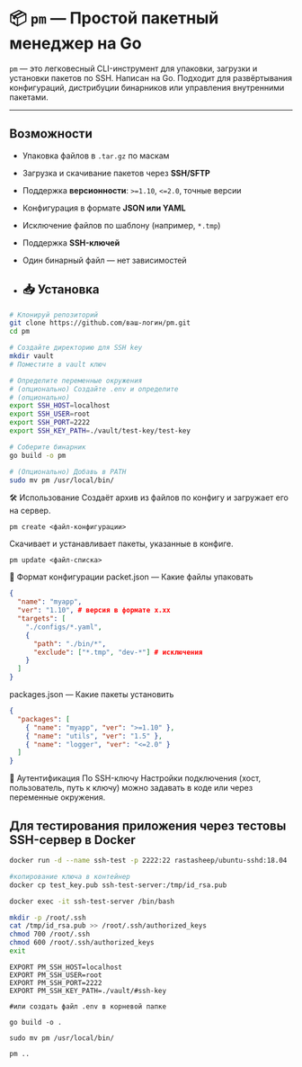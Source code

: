 # 📦 `pm` — Простой пакетный менеджер на Go

`pm` — это легковесный CLI-инструмент для упаковки, загрузки и установки пакетов по SSH. Написан на Go. Подходит для развёртывания конфигураций, дистрибуции бинарников или управления внутренними пакетами.

---

##  Возможности

- Упаковка файлов в `.tar.gz` по маскам
- Загрузка и скачивание пакетов через **SSH/SFTP**
- Поддержка **версионности**: `>=1.10`, `<=2.0`, точные версии
- Конфигурация в формате **JSON или YAML**
- Исключение файлов по шаблону (например, `*.tmp`)
- Поддержка **SSH-ключей** 
- Один бинарный файл — нет зависимостей


- ## 📥 Установка

```bash
# Клонируй репозиторий
git clone https://github.com/ваш-логин/pm.git
cd pm

# Создайте директорию для SSH key
mkdir vault
# Поместите в vault ключ

# Определите переменные окружения
# (опционально) Создайте .env и определите
# (опционально)
export SSH_HOST=localhost
export SSH_USER=root
export SSH_PORT=2222
export SSH_KEY_PATH=./vault/test-key/test-key

# Соберите бинарник
go build -o pm

# (Опционально) Добавь в PATH
sudo mv pm /usr/local/bin/
```

🛠️ Использование
Создаёт архив из файлов по конфигу и загружает его на сервер.
```
pm create <файл-конфигурации>
```
Скачивает и устанавливает пакеты, указанные в конфиге.

```
pm update <файл-списка>
```

📁 Формат конфигурации
packet.json — Какие файлы упаковать
```json
{
  "name": "myapp",
  "ver": "1.10", # версия в формате x.xx
  "targets": [
    "./configs/*.yaml",
    {
      "path": "./bin/*", 
      "exclude": ["*.tmp", "dev-*"] # исключения
    }
  ]
}
```

packages.json — Какие пакеты установить
```json
{
  "packages": [
    { "name": "myapp", "ver": ">=1.10" },
    { "name": "utils", "ver": "1.5" },
    { "name": "logger", "ver": "<=2.0" }
  ]
}
```

🔐 Аутентификация
По SSH-ключу
Настройки подключения (хост, пользователь, путь к ключу) можно задавать в коде или через переменные окружения.


## Для тестирования приложения через тестовы SSH-сервер в Docker
```bash
docker run -d --name ssh-test -p 2222:22 rastasheep/ubuntu-sshd:18.04

#копирование ключа в контейнер
docker cp test_key.pub ssh-test-server:/tmp/id_rsa.pub

docker exec -it ssh-test-server /bin/bash

mkdir -p /root/.ssh
cat /tmp/id_rsa.pub >> /root/.ssh/authorized_keys
chmod 700 /root/.ssh
chmod 600 /root/.ssh/authorized_keys
exit
```

```
EXPORT PM_SSH_HOST=localhost
EXPORT PM_SSH_USER=root
EXPORT PM_SSH_PORT=2222
EXPORT PM_SSH_KEY_PATH=./vault/#ssh-key

#или создать файл .env в корневой папке

go build -o .

sudo mv pm /usr/local/bin/

pm ..
```

